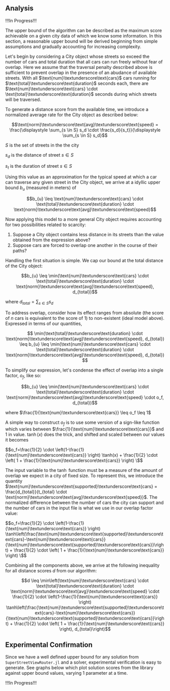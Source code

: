 ## Analysis

!!!In Progress!!!

The upper bound of the algorithm can be described as the maximum score achievable on a given city data of which we know some 
information. In this section, a reasonable upper bound will be derived beginning from simple assumptions and gradually accounting
for increasing complexity.

Let's begin by considering a City object whose streets so exceed the number of cars and total duration that all cars can run freely 
without fear of overlap. Here we assume that the traversal penalty described above is sufficient to prevent overlap in the presence 
of an abudance of available streets. With all $\text{num}\textunderscore\text{cars}$ cars running for $\text{total}\textunderscore\text{duration}$ 
seconds each, there are $\text{num}\textunderscore\text{cars} \cdot \text{total}\textunderscore\text{duration}$ seconds during which 
streets will be traversed.

To generate a distance score from the available time, we introduce a normalized average rate for the City object as described below:

$$\text{norm}\textunderscore\text{avg}\textunderscore\text{speed} = \frac{\displaystyle \sum_{s \in S} s_d \cdot \frac{s_d}{s_t}}{\displaystyle \sum_{s \in S} s_d}$$

$S$ is the set of streets in the the city

$s_d$ is the distance of street $s \in S$

$s_t$ is the duration of street $s \in S$

Using this value as an approximation for the typical speed at which a car can traverse any given street in the City object, we arrive 
at a idyllic upper bound $b_{u}$ (measured in meters) of

$$b_{u} \leq \text{num}\textunderscore\text{cars} \cdot \text{total}\textunderscore\text{duration} \cdot \text{norm}\textunderscore\text{avg}\textunderscore\text{speed}$$

Now applying this model to a more general City object requires accounting for two possibilities related to scarcity:

1. Suppose a City object contains less distance in its streets than the value obtained from the expression above?
2. Suppose cars are forced to overlap one another in the course of their paths?

Handling the first situation is simple. We cap our bound at the total distance of the City object:

$$b_{u} \leq \min(\text{num}\textunderscore\text{cars} \cdot \text{total}\textunderscore\text{duration} \cdot \text{norm}\textunderscore\text{avg}\textunderscore\text{speed}, d_{total})$$

where $d_{total}=\sum_{s \in S} s_d$

To address overlap, consider how its effect ranges from absolute (the score of $n$ cars is equivalent to the score of 
$1$) to non-existent (ideal model above). Expressed in terms of our quantities,

$$ \min(\text{total}\textunderscore\text{duration} \cdot \text{norm}\textunderscore\text{avg}\textunderscore\text{speed}, 
d_{total}) \leq b_{u} \leq \min(\text{num}\textunderscore\text{cars} \cdot \text{total}\textunderscore\text{duration} \cdot \text{norm}\textunderscore\text{avg}\textunderscore\text{speed}, d_{total}) $$

To simplify our expression, let's condense the effect of overlap into a single factor, $o_f$, like so:

$$b_{u} \leq \min(\text{num}\textunderscore\text{cars} \cdot \text{total}\textunderscore\text{duration} \cdot \text{norm}\textunderscore\text{avg}\textunderscore\text{speed} \cdot o_f, d_{total})$$

where $\frac{1}{\text{num}\textunderscore\text{cars}} \leq o_f \leq 1$

A simple way to construct $o_f$ is to use some version of a sign-like function which varies between $\frac{1}{\text{num}\textunderscore\text{cars}}$ and $1$ in value. $\tanh(x)$ does the trick, and shifted and scaled between our values it becomes

$$o_f=\frac{1}{2} \cdot \left(1-\frac{1}{\text{num}\textunderscore\text{cars}} \right) \tanh(x) + \frac{1}{2} \cdot \left( 1 + \frac{1}{\text{num}\textunderscore\text{cars}} \right) \$$

The input variable to the $\tanh$ function must be a measure of the amount of overlap we expect in a city of fixed size. To represent this, we introduce the quantity $\text{num}\textunderscore\text{supported}\textunderscore\text{cars} = \frac{d_{total}}{t_{total} \cdot \text{norm}\textunderscore\text{avg}\textunderscore\text{speed}}$. The normalized difference between the number of cars the
city can support and the number of cars in the input file is what we use in our overlap factor value:

$$o_f=\frac{1}{2} \cdot \left(1-\frac{1}{\text{num}\textunderscore\text{cars}} \right) \tanh\left(\frac{\text{num}\textunderscore\text{supported}\textunderscore\text{cars}-\text{num}\textunderscore\text{cars}}{\text{num}\textunderscore\text{supported}\textunderscore\text{cars}}\right) + \frac{1}{2} \cdot \left( 1 + \frac{1}{\text{num}\textunderscore\text{cars}} \right) \$$

Combining all the components above, we arrive at the following inequality for all distance scores $d$ from our algorithm:

$$d \leq \min\left(\text{num}\textunderscore\text{cars} \cdot \text{total}\textunderscore\text{duration} \cdot \text{norm}\textunderscore\text{avg}\textunderscore\text{speed} \cdot \frac{1}{2} \cdot \left(1-\frac{1}{\text{num}\textunderscore\text{cars}} \right) \tanh\left(\frac{\text{num}\textunderscore\text{supported}\textunderscore\text{cars}-\text{num}\textunderscore\text{cars}}{\text{num}\textunderscore\text{supported}\textunderscore\text{cars}}\right) + \frac{1}{2} \cdot \left( 1 + \frac{1}{\text{num}\textunderscore\text{cars}} \right), d_{total}\right)$$

## Experimental Confirmation

Since we have a well defined upper bound for any solution from `SuperStreetViewRouter.jl` and a solver, experimental verification is easy to generate. See graphs below which plot solution scores from the library against upper bound values, varying $1$ parameter at a time.

!!!In Progress!!!
